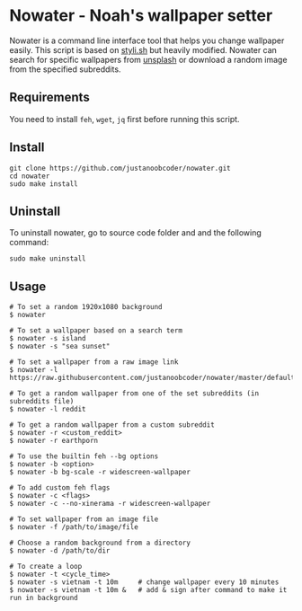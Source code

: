 # Nowater - Noah's wallpaper setter
Nowater is a command line interface tool that helps you change wallpaper easily. This script is based on [styli.sh](https://github.com/thevinter/styli.sh) but heavily modified. Nowater can search for specific wallpapers from [unsplash](https://unsplash.com/) or download a random image from the specified subreddits.

## Requirements
You need to install `feh`, `wget`, `jq` first before running this script.

## Install
```
git clone https://github.com/justanoobcoder/nowater.git
cd nowater
sudo make install
```

## Uninstall
To uninstall nowater, go to source code folder and and the following command:
```
sudo make uninstall
```

## Usage
```
# To set a random 1920x1080 background
$ nowater

# To set a wallpaper based on a search term
$ nowater -s island
$ nowater -s "sea sunset"

# To set a wallpaper from a raw image link
$ nowater -l https://raw.githubusercontent.com/justanoobcoder/nowater/master/default.jpg

# To get a random wallpaper from one of the set subreddits (in subreddits file)
$ nowater -l reddit

# To get a random wallpaper from a custom subreddit
$ nowater -r <custom_reddit>
$ nowater -r earthporn

# To use the builtin feh --bg options
$ nowater -b <option>
$ nowater -b bg-scale -r widescreen-wallpaper

# To add custom feh flags
$ nowater -c <flags>
$ nowater -c --no-xinerama -r widescreen-wallpaper

# To set wallpaper from an image file
$ nowater -f /path/to/image/file

# Choose a random background from a directory
$ nowater -d /path/to/dir

# To create a loop
$ nowater -t <cycle_time>
$ nowater -s vietnam -t 10m     # change wallpaper every 10 minutes
$ nowater -s vietnam -t 10m &   # add & sign after command to make it run in background
```
